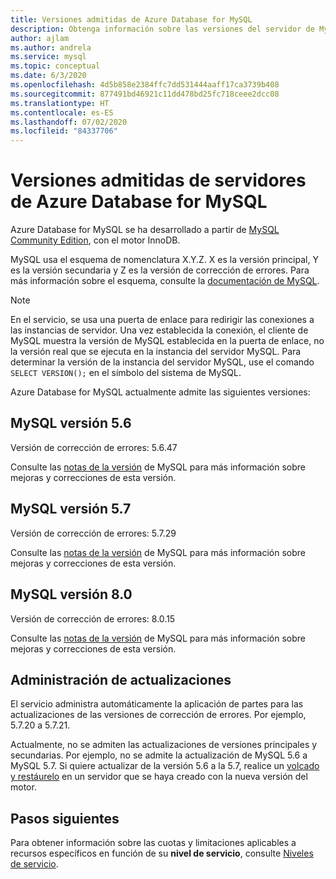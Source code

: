 ```yaml
---
title: Versiones admitidas de Azure Database for MySQL
description: Obtenga información sobre las versiones del servidor de MySQL que se admiten en el servicio Azure Database for MySQL.
author: ajlam
ms.author: andrela
ms.service: mysql
ms.topic: conceptual
ms.date: 6/3/2020
ms.openlocfilehash: 4d5b858e2384ffc7dd531444aaff17ca3739b408
ms.sourcegitcommit: 877491bd46921c11dd478bd25fc718ceee2dcc08
ms.translationtype: HT
ms.contentlocale: es-ES
ms.lasthandoff: 07/02/2020
ms.locfileid: "84337706"
---
```

# <a name="supported-azure-database-for-mysql-server-versions"></a>Versiones admitidas de servidores de Azure Database for MySQL

Azure Database for MySQL se ha desarrollado a partir de [MySQL Community Edition](https://www.mysql.com/products/community/), con el motor InnoDB.

MySQL usa el esquema de nomenclatura X.Y.Z. X es la versión principal, Y es la versión secundaria y Z es la versión de corrección de errores. Para más información sobre el esquema, consulte la [documentación de MySQL](https://dev.mysql.com/doc/refman/5.7/en/which-version.html).

> [!NOTE]
> En el servicio, se usa una puerta de enlace para redirigir las conexiones a las instancias de servidor. Una vez establecida la conexión, el cliente de MySQL muestra la versión de MySQL establecida en la puerta de enlace, no la versión real que se ejecuta en la instancia del servidor MySQL. Para determinar la versión de la instancia del servidor MySQL, use el comando `SELECT VERSION();` en el símbolo del sistema de MySQL.

Azure Database for MySQL actualmente admite las siguientes versiones:

## <a name="mysql-version-56"></a>MySQL versión 5.6

Versión de corrección de errores: 5.6.47

Consulte las [notas de la versión](https://dev.mysql.com/doc/relnotes/mysql/5.6/en/news-5-6-47.html) de MySQL para más información sobre mejoras y correcciones de esta versión.

## <a name="mysql-version-57"></a>MySQL versión 5.7

Versión de corrección de errores: 5.7.29

Consulte las [notas de la versión](https://dev.mysql.com/doc/relnotes/mysql/5.7/en/news-5-7-29.html) de MySQL para más información sobre mejoras y correcciones de esta versión.

## <a name="mysql-version-80"></a>MySQL versión 8.0

Versión de corrección de errores: 8.0.15

Consulte las [notas de la versión](https://dev.mysql.com/doc/relnotes/mysql/8.0/en/news-8-0-15.html) de MySQL para más información sobre mejoras y correcciones de esta versión.

## <a name="managing-updates-and-upgrades"></a>Administración de actualizaciones
El servicio administra automáticamente la aplicación de partes para las actualizaciones de las versiones de corrección de errores. Por ejemplo, 5.7.20 a 5.7.21.  

Actualmente, no se admiten las actualizaciones de versiones principales y secundarias. Por ejemplo, no se admite la actualización de MySQL 5.6 a MySQL 5.7. Si quiere actualizar de la versión 5.6 a la 5.7, realice un [volcado y restáurelo](./concepts-migrate-dump-restore.md) en un servidor que se haya creado con la nueva versión del motor.

## <a name="next-steps"></a>Pasos siguientes

Para obtener información sobre las cuotas y limitaciones aplicables a recursos específicos en función de su **nivel de servicio**, consulte [Niveles de servicio](./concepts-pricing-tiers.md).
